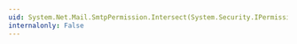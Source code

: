 ```yaml
---
uid: System.Net.Mail.SmtpPermission.Intersect(System.Security.IPermission)
internalonly: False
---
```


